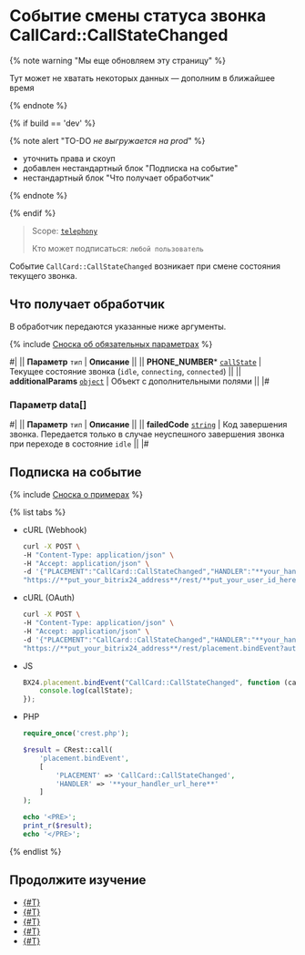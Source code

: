 # Событие смены статуса звонка CallCard::CallStateChanged

{% note warning "Мы еще обновляем эту страницу" %}

Тут может не хватать некоторых данных — дополним в ближайшее время

{% endnote %}

{% if build == 'dev' %}

{% note alert "TO-DO _не выгружается на prod_" %}

- уточнить права и скоуп
- добавлен нестандартный блок "Подписка на событие"
- нестандартный блок "Что получает обработчик"

{% endnote %}

{% endif %}

> Scope: [`telephony`](../../../scopes/permissions.md)
>
> Кто может подписаться: `любой пользователь`

Событие `CallCard::CallStateChanged` возникает при смене состояния текущего звонка.

## Что получает обработчик

В обработчик передаются указанные ниже аргументы.

{% include [Сноска об обязательных параметрах](../../../../_includes/required.md) %}

#|
|| **Параметр**
`тип` | **Описание** ||
|| **PHONE_NUMBER***
[`callState`](../../../data-types.md) |  Текущее состояние звонка (`idle`, `connecting`, `connected`) ||
|| **additionalParams**
[`object`](../../../data-types.md) | Объект с дополнительными полями ||
|#

### Параметр data[]

#|
|| **Параметр**
`тип` | **Описание** ||
|| **failedCode**
[`string`](../../../data-types.md) | Код завершения звонка. Передается только в случае неуспешного завершения звонка при переходе в состояние `idle` ||
|#

## Подписка на событие

{% include [Сноска о примерах](../../../../_includes/examples.md) %}

{% list tabs %}

- cURL (Webhook)

    ```bash
    curl -X POST \
    -H "Content-Type: application/json" \
    -H "Accept: application/json" \
    -d '{"PLACEMENT":"CallCard::CallStateChanged","HANDLER":"**your_handler_url_here**"}' \
    "https://**put_your_bitrix24_address**/rest/**put_your_user_id_here**/**put_your_webhook_here**/placement.bindEvent"
    ```

- cURL (OAuth)

    ```bash
    curl -X POST \
    -H "Content-Type: application/json" \
    -H "Accept: application/json" \
    -d '{"PLACEMENT":"CallCard::CallStateChanged","HANDLER":"**your_handler_url_here**"}' \
    "https://**put_your_bitrix24_address**/rest/placement.bindEvent?auth=**put_access_token_here**"
    ```

- JS

    ```js
    BX24.placement.bindEvent("CallCard::CallStateChanged", function (callState) {
        console.log(callState);
    });
    ```

- PHP

    ```php
    require_once('crest.php');

    $result = CRest::call(
        'placement.bindEvent',
        [
            'PLACEMENT' => 'CallCard::CallStateChanged',
            'HANDLER' => '**your_handler_url_here**'
        ]
    );

    echo '<PRE>';
    print_r($result);
    echo '</PRE>';
    ```

{% endlist %}

## Продолжите изучение

- [{#T}](./get-status.md)
- [{#T}](./disable-auto-close.md)
- [{#T}](./enable-auto-close.md)
- [{#T}](./call-card-entity-changed.md)
- [{#T}](./call-card-before-close.md)

